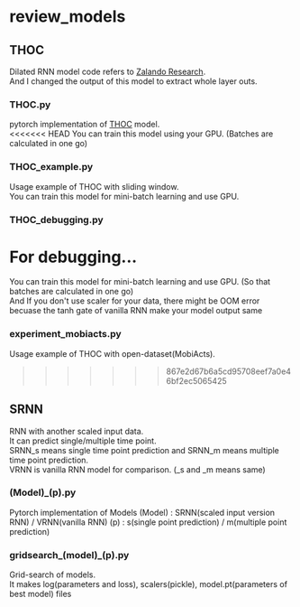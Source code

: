 # review_models
## THOC
Dilated RNN model code refers to [Zalando Research](https://github.com/zalandoresearch/pytorch-dilated-rnn).   
And I changed the output of this model to extract whole layer outs.

### THOC.py
pytorch implementation of [THOC](https://proceedings.neurips.cc/paper/2020/file/97e401a02082021fd24957f852e0e475-Paper.pdf) model.   
<<<<<<< HEAD
You can train this model using your GPU. (Batches are calculated in one go)
   
### THOC_example.py
Usage example of THOC with sliding window.   
You can train this model for mini-batch learning and use GPU.   

### THOC_debugging.py
For debugging...
=======
You can train this model for mini-batch learning and use GPU. (So that batches are calculated in one go)    
And If you don't use scaler for your data, there might be OOM error   
becuase the tanh gate of vanilla RNN make your model output same

### experiment_mobiacts.py
Usage example of THOC with open-dataset(MobiActs).   
>>>>>>> 867e2d67b6a5cd95708eef7a0e46bf2ec5065425

## SRNN   
RNN with another scaled input data.   
It can predict single/multiple time point.   
SRNN_s means single time point prediction and SRNN_m means multiple time point prediction.   
VRNN is vanilla RNN model for comparison. (_s and _m means same)

### (Model)_(p).py   
Pytorch implementation of Models
(Model) : SRNN(scaled input version RNN) / VRNN(vanilla RNN)
(p) : s(single point prediction) / m(multiple point prediction)

### gridsearch_(model)_(p).py
Grid-search of models.   
It makes log(parameters and loss), scalers(pickle), model.pt(parameters of best model) files

